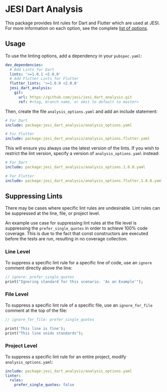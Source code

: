 # JESI Dart Analysis

This package provides lint rules for Dart and Flutter which are used at JESI. For more information on each option,
see the complete [list of options](https://dart.dev/tools/linter-rules).

## Usage

To use the linting options, add a dependency in your `pubspec.yaml`:

```yaml
dev_dependencies:
  # Add Lints for Dart
  lints: '>=1.0.1 <2.0.0'
  # Add Flutter Lints for Flutter
  flutter_lints: '>=1.0.0 <2.0.0'
  jesi_dart_analysis:
    git:
      url: https://github.com/jesi/jesi_dart_analysis.git
      ref: #<tag, branch name, or omit to default to master>
```

Then, create the file `analysis_options.yaml` and add an include statement:

```yaml
# For Dart
include: package:jesi_dart_analysis/analysis_options.yaml

# For Flutter
include: package:jesi_dart_analysis/analysis_options.flutter.yaml
```

This will ensure you always use the latest version of the lints. If you wish to restrict the lint version, specify a
version of `analysis_options.yaml` instead:

```yaml
# For Dart
include: package:jesi_dart_analysis/analysis_options.1.0.0.yaml

# For Flutter
include: package:jesi_dart_analysis/analysis_options.flutter.1.0.0.yaml
```

## Suppressing Lints

There may be cases where specific lint rules are undesirable. Lint rules can be suppressed at the line, file, or project
level.

An example use case for suppressing lint rules at the file level is suppressing the `prefer_single_quotes` in order
to achieve 100% code coverage. This is due to the fact that const constructors are executed before the tests are run,
resulting in no coverage collection.

### Line Level

To suppress a specific lint rule for a specific line of code, use an `ignore` comment directly above the line:

```dart
// ignore: prefer_single_quotes
print("Ignoring standard for this scenario. 'As an Example'");
```

### File Level

To suppress a specific lint rule of a specific file, use an `ignore_for_file` comment at the top of the file:

```dart
// ignore_for_file: prefer_single_quotes

print('This line is fine');
print("This line voids standards");
```

### Project Level

To suppress a specific lint rule for an entire project, modify `analysis_options.yaml`:

```yaml
include: package:jesi_dart_analysis/analysis_options.yaml
linter:
  rules:
    prefer_single_quotes: false
```
